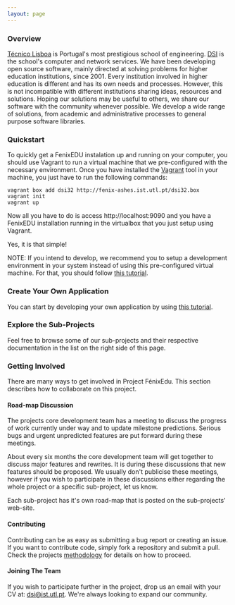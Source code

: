```yaml
---
layout: page
---
```


### Overview

[Técnico Lisboa][Técnico Lisboa] is Portugal's most prestigious school of
engineering. [DSI][DSI] is the school's computer and network services. We have
been developing open source software, mainly directed at solving problems for
higher education institutions, since 2001. Every institution involved in higher
education is different and has its own needs and processes. However, this is
not incompatible with different institutions sharing ideas, resources and
solutions. Hoping our solutions may be useful to others, we share our software
with the community whenever possible. We develop a wide range of solutions,
from academic and administrative processes to general purpose software
libraries.

### Quickstart
To quickly get a FenixEDU instalation up and running on your computer, you should use
Vagrant to run a virtual machine that we pre-configured with the necessary environment.
Once you have installed the [Vagrant][Vagrant] tool in your machine, you just have to run the
following commands:

	vagrant box add dsi32 http://fenix-ashes.ist.utl.pt/dsi32.box
	vagrant init
	vagrant up

Now all you have to do is access http://localhost:9090 and you have a FenixEDU installation
running in the virtualbox that you just setup using Vagrant.

Yes, it is that simple!

NOTE: If you intend to develop, we recommend you to setup a development environment in your
system instead of using this pre-configured virtual machine. For that, you should follow
[this tutorial][Setup your development environment].

### Create Your Own Application

You can start by developing your own application by using [this tutorial][Create your own application].

### Explore the Sub-Projects

Feel free to browse some of our sub-projects and their respective documentation in the list
on the right side of this page.

### Getting Involved

There are many ways to get involved in Project FénixEdu. This section describes
how to collaborate on this project.


#### Road-map Discussion

The projects core development team has a meeting to discuss the progress of
work currently under way and to update milestone predictions. Serious bugs and
urgent unpredicted features are put forward during these meetings.

About every six months the core development team will get together to discuss
major features and rewrites. It is during these discussions that new features
should be proposed. We usually don't publicise these meetings, however if you
wish to participate in these discussions either regarding the whole project or
a specific sub-project, let us know.   

Each sub-project has it's own road-map that is posted on the sub-projects' 
web-site.


#### Contributing

Contributing can be as easy as submitting a bug report or creating an issue. If
you want to contribute code, simply fork a repository and submit a pull. Check
the projects [methodology][methodology] for details on how to proceed.


#### Joining The Team

If you wish to participate further in the project, drop us an email with your
CV at: [dsi@ist.utl.pt][dsi@ist.utl.pt]. We're always looking to expand our
community.



[Técnico Lisboa]: http://www.ist.utl.pt/
[DSI]: http://dsi.ist.utl.pt/
[methodology]: methodology
[Setup your development environment]: /tutorials/setup-your-development-environment/
[Create your own application]: /tutorials/create-your-own-application/
[Vagrant]: http://vagrantup.com/
[dsi@ist.utl.pt]: mailto:dsi@ist.utl.pt